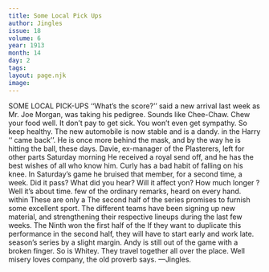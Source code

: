 ```yaml
---
title: Some Local Pick Ups
author: Jingles
issue: 18
volume: 6
year: 1913
month: 14
day: 2
tags:
layout: page.njk
image:
---
```

SOME LOCAL PICK-UPS    ‘‘What’s the score?’’ said a new arrival last week as Mr. Joe Morgan, was taking his pedigree. Sounds like Chee-Chaw. Chew your food well.       It don’t pay to get sick. You won’t even get sympathy. So keep healthy.       The new automobile is now stable and is a dandy. in the Harry ‘‘ came back’’. He is once more behind the mask, and by the way he is hitting the ball, these days. Davie, ex-manager of the Plasterers, left for other parts Saturday morning He received a royal send off, and he has the best wishes of all who know him. Curly has a bad habit of falling on his knee. In Saturday’s game he bruised that member, for a second time, a week. Did it pass? What did you hear? Will it affect yon? How much longer ? Well it’s about time. few of the ordinary remarks, heard on every hand. within These are only a The second half of the series promises to furnish some excellent sport. The different teams have been signing up new material, and strengthening their respective lineups during the last few weeks. The Ninth won the first half of the If they want to duplicate this performance in the second half, they will have to start early and work late. season’s series by a slight margin. Andy is still out of the game with a broken finger. So is Whitey. They travel together all over the place. Well misery loves company, the old proverb says. —Jingles. 




